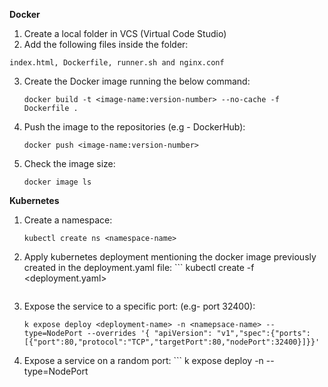 **Docker**

1. Create a local folder in VCS (Virtual Code Studio)
2. Add the following files inside the folder: 
```
index.html, Dockerfile, runner.sh and nginx.conf
```
3. Create the Docker image running the below command: 
    ```
    docker build -t <image-name:version-number> --no-cache -f Dockerfile .
    ```
4. Push the image to the repositories (e.g - DockerHub):
    ```
    docker push <image-name:version-number>
    ```
5. Check the image size:
    ```
    docker image ls
    ```

**Kubernetes**

1. Create a namespace: 
	```
	kubectl create ns <namespace-name>
	```
2. Apply kubernetes deployment mentioning the docker image previously created in the deployment.yaml file: 
    	```
   	 kubectl create -f <deployment.yaml>
   	 ```
3. Expose the service to a specific port: (e.g- port 32400):
   	 ```
   	 k expose deploy <deployment-name> -n <namepsace-name> --type=NodePort --overrides '{ "apiVersion": "v1","spec":{"ports": 	   [{"port":80,"protocol":"TCP","targetPort":80,"nodePort":32400}]}}'
   	 ```
4. Expose a service on a random port:
    	 ```
   	 k expose deploy <deployment-name> -n <namepsace-name> --type=NodePort
   	 ```
